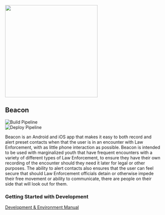 <img src="https://raw.githubusercontent.com/UAlberta-CMPUT401/CS-and-Law/beta/assets/login_logo.png?token=ALIZXBEWJTALNTMYMAKZ5ZK6SAPQE" width="300">

## Beacon

![Build Pipeline](https://github.com/UAlberta-CMPUT401/CS-and-Law/workflows/Build%20Pipeline/badge.svg?branch=master)\
![Deploy Pipeline](https://github.com/UAlberta-CMPUT401/CS-and-Law/workflows/Deployment%20Pipeline/badge.svg?branch=master)

Beacon is an Android and iOS app that makes it easy to both record and alert preset contacts when that the user is in an encounter with Law Enforcement, with as little phone interaction as possible. Beacon is intended to be used with marginalized youth that have frequent encounters with a variety of different types of Law Enforcement, to ensure they have their own recording of the encounter should they need it later for legal or other purposes. The ability to alert contacts also ensures that the user can feel secure that should Law Enforcement officials detain or otherwise impede their free movement or ability to communicate, there are people on their side that will look out for them.

### Getting Started with Development
[Development & Environment Manual](https://github.com/UAlberta-CMPUT401/CS-and-Law/blob/master/docs/dev-env-manual.md)
